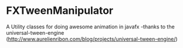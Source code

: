 # FXTweenManipulator
A Utility classes for doing awesome animation in javafx -thanks to the universal-tween-engine (http://www.aurelienribon.com/blog/projects/universal-tween-engine/)
